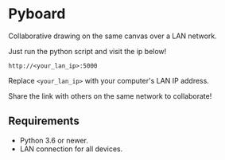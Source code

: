 # Pyboard

Collaborative drawing on the same canvas over a LAN network.

Just run the python script and visit the ip below!

   ```
   http://<your_lan_ip>:5000
   ```

   Replace `<your_lan_ip>` with your computer's LAN IP address.

Share the link with others on the same network to collaborate!

## Requirements

- Python 3.6 or newer.
- LAN connection for all devices.
